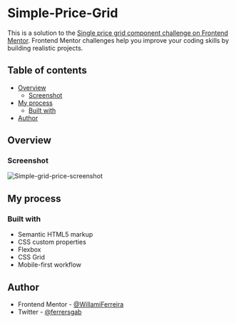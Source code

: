 # Simple-Price-Grid

This is a solution to the [Single price grid component challenge on Frontend Mentor](https://www.frontendmentor.io/challenges/single-price-grid-component-5ce41129d0ff452fec5abbbc). Frontend Mentor challenges help you improve your coding skills by building realistic projects.

## Table of contents

- [Overview](#overview)
  - [Screenshot](#screenshot)
- [My process](#my-process)
  - [Built with](#built-with)
- [Author](#author)

## Overview

### Screenshot
![Simple-grid-price-screenshot](https://user-images.githubusercontent.com/98838062/197358879-ce7318fc-03af-47af-a9d4-25a635fd4077.png)

## My process

### Built with

- Semantic HTML5 markup
- CSS custom properties
- Flexbox
- CSS Grid
- Mobile-first workflow

## Author

- Frontend Mentor - [@WillamiFerreira](https://www.frontendmentor.io/profile/WillamiFerreira)
- Twitter - [@ferrersgab](https://www.twitter.com/ferrersgab)

